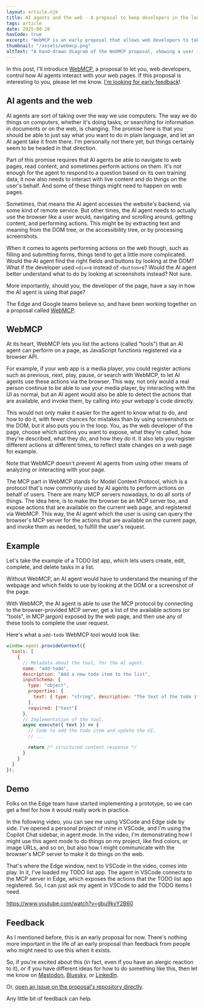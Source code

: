 ```yaml
---
layout: article.njk
title: AI agents and the web - A proposal to keep developers in the loop
tags: article
date: 2025-08-28
hasCode: true
excerpt: "WebMCP is an early proposal that allows web developers to take control of how AI agents use their web pages on behalf of users. In this post, I'm providing a short introduction of the proposal, together with a demo. I'm also calling for feedback! If this sounds interesting, please read on and let me know what you think."
thumbnail: "/assets/webmcp.png"
altText: "A hand-drawn diagram of the WebMCP proposal, showing a user interacting with a webpage in a browser. The user interacts with the page in two ways. One way is directly, as normal, using the browser UI. The other way is through an an AI agent which communicates with the page by using an embedded MCP server in the browser."
---
```

In this post, I'll introduce [WebMCP](https://github.com/webmachinelearning/webmcp), a proposal to let you, web developers, control how AI agents interact with your web pages. If this proposal is interesting to you, please let me know. [I'm looking for early feedback](#feedback)!

## AI agents and the web

AI agents are sort of taking over the way we use computers. The way we do things on computers, whether it's doing tasks, or searching for information in documents or on the web, is changing. The promise here is that you should be able to just say what you want to do in plain language, and let an AI agent take it from there. I'm personally not there yet, but things certainly seem to be headed in that direction.

Part of this promise requires that AI agents be able to navigate to web pages, read content, and sometimes perform actions on them. It's not enough for the agent to respond to a question based on its own training data, it now also needs to interact with live content and do things on the user's behalf. And some of these things might need to happen on web pages.

Sometimes, that means the AI agent accesses the website's backend, via some kind of remote service. But other times, the AI agent needs to actually use the browser like a user would, navigating and scrolling around, getting content, and performing actions. This might be by extracting text and meaning from the DOM tree, or the accessibility tree, or by processing screenshots.

When it comes to agents performing actions on the web though, such as filling and submitting forms, things tend to get a little more complicated. Would the AI agent find the right fields and buttons by looking at the DOM? What if the developer used `<div>`s instead of `<button>`s? Would the AI agent better understand what to do by looking at screenshots instead? Not sure.

More importantly, should you, the developer of the page, have a say in how the AI agent is using that page?

The Edge and Google teams believe so, and have been working together on a proposal called [WebMCP](https://github.com/webmachinelearning/webmcp).

## WebMCP

At its heart, WebMCP lets you list the actions (called "tools") that an AI agent can perform on a page, as JavaScript functions registered via a browser API.

For example, if your web app is a media player, you could register actions such as previous, next, play, pause, or search with WebMCP, to let AI agents use these actions via the browser. This way, not only would a real person continue to be able to use your media player, by interacting with the UI as normal, but an AI agent would also be able to detect the actions that are available, and invoke them, by calling into your webapp's code directly.

This would not only make it easier for the agent to know what to do, and how to do it, with fewer chances for mistakes than by using screenshots or the DOM, but it also puts you in the loop. You, as the web developer of the page, choose which actions you want to expose, what they're called, how they're described, what they do, and how they do it. It also lets you register different actions at different times, to reflect state changes on a web page for example.

Note that WebMCP doesn't prevent AI agents from using other means of analyzing or interacting with your page.

The MCP part in WebMCP stands for Model Context Protocol, which is a protocol that's now commonly used by AI agents to perform actions on behalf of users. There are many MCP servers nowadays, to do all sorts of things. The idea here, is to make the browser be an MCP server too, and expose actions that are available on the current web page, and registered via WebMCP.
This way, the AI agent which the user is using can query the browser's MCP server for the actions that are available on the current page, and invoke them as needed, to fulfill the user's request.

## Example

Let's take the example of a TODO list app, which lets users create, edit, complete, and delete tasks in a list.

Without WebMCP, an AI agent would have to understand the meaning of the webpage and which fields to use by looking at the DOM or a screenshot of the page.

With WebMCP, the AI agent is able to use the MCP protocol by connecting to the browser-provided MCP server, get a list of the available actions (or "tools", in MCP jargon) exposed by the web page, and then use any of these tools to complete the user request.

Here's what a `add-todo` WebMCP tool would look like:

```javascript
window.agent.provideContext({
  tools: [
    {
      // Metadata about the tool, for the AI agent.
      name: "add-todo",
      description: "Add a new todo item to the list",
      inputSchema: {
        type: "object",
        properties: {
          text: { type: "string", description: "The text of the todo item" }
        },
        required: ["text"]
      },
      // Implementation of the tool.
      async execute({ text }) => {
        // Code to add the todo item and update the UI.
        // ...

        return /* structured content response */
      }
    }
  ]
});
```

## Demo

Folks on the Edge team have started implementing a prototype, so we can get a feel for how it would really work in practice.

In the following video, you can see me using VSCode and Edge side by side. I've opened a personal project of mine in VSCode, and I'm using the Copilot Chat sidebar, in agent mode. In the video, I'm demonstrating how I might use this agent mode to do things on my project, like find colors, or image URLs, and so on, but also how I might communicate with the browser's MCP server to make it do things on the web.

That's where the Edge window, next to VSCode in the video, comes into play. In it, I've loaded my TODO list app. The agent in VSCode connects to the MCP server in Edge, which exposes the actions that the TODO list app registered. So, I can just ask my agent in VSCode to add the TODO items I need.

https://www.youtube.com/watch?v=gbu9kyY2B60

<div id="feedback"></div>

## Feedback

As I mentioned before, this is an early proposal for now. There's nothing more important in the life of an early proposal than feedback from people who might need to use this when it exists.

So, if you're excited about this (in fact, even if you have an alergic reaction to it), or if you have different ideas for how to do something like this, then let me know on [Mastodon](https://mas.to/@patrickbrosset), [Bluesky](https://bsky.app/profile/patrickbrosset.com), or [LinkedIn](https://www.linkedin.com/in/patrickbrosset/).

Or, [open an issue on the proposal's repository directly](https://github.com/webmachinelearning/webmcp/issues).

Any little bit of feedback can help.
